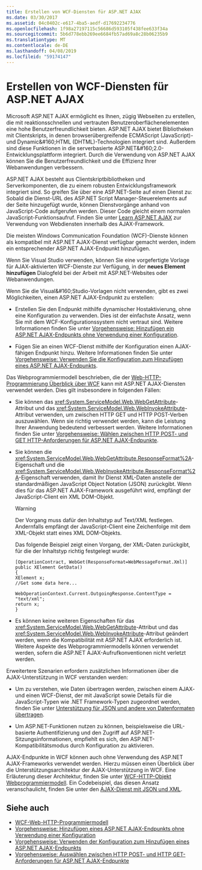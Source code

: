```yaml
---
title: Erstellen von WCF-Diensten für ASP.NET AJAX
ms.date: 03/30/2017
ms.assetid: 04c0402c-e617-4ba5-aedf-d17692234776
ms.openlocfilehash: 1f98a27197115c56686d593105f438fee633f34a
ms.sourcegitcommit: 5b6d778ebb269ee6684fb57ad69a8c28b06235b9
ms.translationtype: MT
ms.contentlocale: de-DE
ms.lasthandoff: 04/08/2019
ms.locfileid: "59174147"
---
```

# <a name="creating-wcf-services-for-aspnet-ajax"></a>Erstellen von WCF-Diensten für ASP.NET AJAX
Microsoft ASP.NET AJAX ermöglicht es Ihnen, zügig Webseiten zu erstellen, die mit reaktionsschnellen und vertrauten Benutzeroberflächenelementen eine hohe Benutzerfreundlichkeit bieten. ASP.NET AJAX bietet Bibliotheken mit Clientskripts, in denen browserübergreifende ECMAScript (JavaScript)- und Dynamic&amp;#160;HTML (DHTML)-Technologien integriert sind. Außerdem sind diese Funktionen in die serverbasierte ASP.NET&amp;#160;2.0-Entwicklungsplattform integriert. Durch die Verwendung von ASP.NET AJAX können Sie die Benutzerfreundlichkeit und die Effizienz Ihrer Webanwendungen verbessern.  
  
 ASP.NET AJAX besteht aus Clientskriptbibliotheken und Serverkomponenten, die zu einem robusten Entwicklungsframework integriert sind. So greifen Sie über eine ASP.NET-Seite auf einen Dienst zu: Sobald die Dienst-URL des ASP.NET Script Manager-Steuerelements auf der Seite hinzugefügt wurde, können Dienstvorgänge anhand von JavaScript-Code aufgerufen werden. Dieser Code gleicht einem normalen JavaScript-Funktionsaufruf. Finden Sie unter [Learn ASP.NET AJAX](https://go.microsoft.com/fwlink/?LinkId=186475) zur Verwendung von Webdiensten innerhalb des AJAX-Framework.  
  
 Die meisten Windows Communication Foundation (WCF)-Dienste können als kompatibel mit ASP.NET AJAX-Dienst verfügbar gemacht werden, indem ein entsprechender ASP.NET AJAX-Endpunkt hinzufügen.  
  
 Wenn Sie Visual Studio verwenden, können Sie eine vorgefertigte Vorlage für AJAX-aktivierten WCF-Dienste zur Verfügung, in der **neues Element hinzufügen** Dialogfeld bei der Arbeit mit ASP.NET-Websites oder Webanwendungen.  
  
 Wenn Sie die Visual&amp;#160;Studio-Vorlagen nicht verwenden, gibt es zwei Möglichkeiten, einen ASP.NET AJAX-Endpunkt zu erstellen:  
  
-   Erstellen Sie den Endpunkt mithilfe dynamischer Hostaktivierung, ohne eine Konfiguration zu verwenden. Dies ist der einfachste Ansatz, wenn Sie mit dem WCF-Konfigurationssystem nicht vertraut sind. Weitere Informationen finden Sie unter [Vorgehensweise: Hinzufügen ein ASP.NET AJAX-Endpunkts ohne Verwendung einer Konfiguration](../../../../docs/framework/wcf/feature-details/how-to-add-an-aspnet-ajax-endpoint-without-using-configuration.md).  
  
-   Fügen Sie an einen WCF-Dienst mithilfe der Konfiguration einen AJAX-fähigen Endpunkt hinzu. Weitere Informationen finden Sie unter [Vorgehensweise: Verwenden Sie die Konfiguration zum Hinzufügen eines ASP.NET AJAX-Endpunkts](../../../../docs/framework/wcf/feature-details/how-to-use-configuration-to-add-an-aspnet-ajax-endpoint.md).  
  
 Das Webprogrammiermodell beschrieben, die der [Web-HTTP-Programmierung Überblick über WCF](../../../../docs/framework/wcf/feature-details/wcf-web-http-programming-model-overview.md) kann mit ASP.NET AJAX-Diensten verwendet werden. Dies gilt insbesondere in folgenden Fällen:  
  
-   Sie können das <xref:System.ServiceModel.Web.WebGetAttribute>-Attribut und das <xref:System.ServiceModel.Web.WebInvokeAttribute>-Attribut verwenden, um zwischen HTTP GET und HTTP POST-Verben auszuwählen. Wenn sie richtig verwendet werden, kann die Leistung Ihrer Anwendung bedeutend verbessert werden. Weitere Informationen finden Sie unter [Vorgehensweise: Wählen zwischen HTTP POST- und GET HTTP-Anforderungen für ASP.NET AJAX-Endpunkte](../../../../docs/framework/wcf/feature-details/http-post-and-http-get-requests-for-aspnet-ajax-endpoints.md).  
  
-   Sie können die <xref:System.ServiceModel.Web.WebGetAttribute.ResponseFormat%2A>-Eigenschaft und die <xref:System.ServiceModel.Web.WebInvokeAttribute.ResponseFormat%2A>-Eigenschaft verwenden, damit Ihr Dienst XML-Daten anstelle der standardmäßigen JavaScript Object Notation (JSON) zurückgibt. Wenn dies für das ASP.NET AJAX-Framework ausgeführt wird, empfängt der JavaScript-Client ein XML DOM-Objekt.  
  
    > [!WARNING]
    >  Der Vorgang muss dafür den Inhaltstyp auf Text/XML festlegen. Andernfalls empfängt der JavaScript-Client eine Zeichenfolge mit dem XML-Objekt statt eines XML DOM-Objekts.  
  
     Das folgende Beispiel zeigt einen Vorgang, der XML-Daten zurückgibt, für die der Inhaltstyp richtig festgelegt wurde:  
  
    ```  
    [OperationContract, WebGet(ResponseFormat=WebMessageFormat.Xml)]  
    public XElement GetData()  
    {  
    XElement x;  
    //Get some data here...  
  
    WebOperationContext.Current.OutgoingResponse.ContentType = "text/xml";      
    return x;  
    }  
    ```  
  
-   Es können keine weiteren Eigenschaften für das <xref:System.ServiceModel.Web.WebGetAttribute>-Attribut und das <xref:System.ServiceModel.Web.WebInvokeAttribute>-Attribut geändert werden, wenn die Kompatibilität mit ASP.NET AJAX erforderlich ist. Weitere Aspekte des Webprogrammiermodells können verwendet werden, sofern die ASP.NET AJAX-Aufrufkonventionen nicht verletzt werden.  
  
 Erweitertere Szenarien erfordern zusätzlichen Informationen über die AJAX-Unterstützung in WCF verstanden werden:  
  
-   Um zu verstehen, wie Daten übertragen werden, zwischen einem AJAX- und einen WCF-Dienst, der mit JavaScript sowie Details für die JavaScript-Typen wie .NET Framework-Typen zugeordnet werden, finden Sie unter [Unterstützung für JSON und andere von Datenformaten übertragen](../../../../docs/framework/wcf/feature-details/support-for-json-and-other-data-transfer-formats.md).  
  
-   Um ASP.NET-Funktionen nutzen zu können, beispielsweise die URL-basierte Authentifizierung und den Zugriff auf ASP.NET-Sitzungsinformationen, empfiehlt es sich, den ASP.NET-Kompatibilitätsmodus durch Konfiguration zu aktivieren.  
  
 AJAX-Endpunkte in WCF können auch ohne Verwendung des ASP.NET AJAX-Frameworks verwendet werden. Hierzu müssen einen Überblick über die Unterstützungsarchitektur der AJAX-Unterstützung in WCF. Eine Erläuterung dieser Architektur, finden Sie unter [WCF-HTTP-Objekt Webprogrammiermodell](../../../../docs/framework/wcf/feature-details/wcf-web-http-programming-object-model.md). Ein Codebeispiel, das diesen Ansatz veranschaulicht, finden Sie unter den [AJAX-Dienst mit JSON und XML](../../../../docs/framework/wcf/samples/ajax-service-with-json-and-xml-sample.md).  
  
## <a name="see-also"></a>Siehe auch

- [WCF-Web-HTTP-Programmiermodell](../../../../docs/framework/wcf/feature-details/wcf-web-http-programming-model.md)
- [Vorgehensweise: Hinzufügen eines ASP.NET AJAX-Endpunkts ohne Verwendung einer Konfiguration](../../../../docs/framework/wcf/feature-details/how-to-add-an-aspnet-ajax-endpoint-without-using-configuration.md)
- [Vorgehensweise: Verwenden der Konfiguration zum Hinzufügen eines ASP.NET AJAX-Endpunkts](../../../../docs/framework/wcf/feature-details/how-to-use-configuration-to-add-an-aspnet-ajax-endpoint.md)
- [Vorgehensweise: Auswählen zwischen HTTP POST- und HTTP GET-Anforderungen für ASP.NET AJAX-Endpunkte](../../../../docs/framework/wcf/feature-details/http-post-and-http-get-requests-for-aspnet-ajax-endpoints.md)
